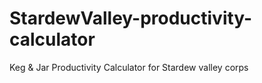 # StardewValley-productivity-calculator
Keg &amp; Jar Productivity Calculator for Stardew valley corps
